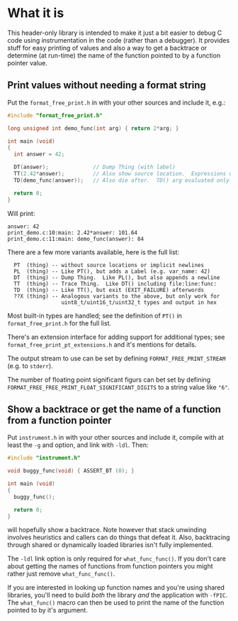 # What it is

This header-only library is intended to make it just a bit easier to debug C
code using instrumentation in the code (rather than a debugger).  It provides
stuff for easy printing of values and also a way to get a backtrace or
determine (at run-time) the name of the function pointed to by a function
pointer value.

## Print values without needing a format string

Put the `format_free_print.h` in with your other sources and include it, e.g.:

```C
#include "format_free_print.h"

long unsigned int demo_func(int arg) { return 2*arg; }

int main (void)
{
  int answer = 42;

  DT(answer);              // Dump Thing (with label)
  TT(2.42*answer);         // Also show source location.  Expressions work.
  TD(demo_func(answer));   // Also die after.  TD() arg evaluated only once.

  return 0;
}
```

Will print:

```
answer: 42
print_demo.c:10:main: 2.42*answer: 101.64
print_demo.c:11:main: demo_func(answer): 84
```

There are a few more variants available, here is the full list:

```
  PT  (thing) -- without source locations or implicit newlines
  PL  (thing) -- Like PT(), but adds a Label (e.g. var_name: 42)
  DT  (thing) -- Dump Thing.  Like PL(), but also appends a newline
  TT  (thing) -- Trace Thing.  Like DT() including file:line:func:
  TD  (thing) -- Like TT(), but exit (EXIT_FAILURE) afterwords
  ??X (thing) -- Analogous variants to the above, but only work for
                 uint8_t/uint16_t/uint32_t types and output in hex
```

Most built-in types are handled; see the definition of `PT()` in
`format_free_print.h` for the full list.

There's an extension interface for adding support for additional types; see
`format_free_print_pt_extensions.h` and it's mentions for details.

The output stream to use can be set by defining `FORMAT_FREE_PRINT_STREAM`
(e.g.  to `stderr`).

The number of floating point significant figurs can bet set by defining
`FORMAT_FREE_FREE_PRINT_FLOAT_SIGNIFICANT_DIGITS` to a string value like `"6"`.

## Show a backtrace or get the name of a function from a function pointer

Put `instrument.h` in with your other sources and include it, compile with at
least the `-g` and  option, and link with `-ldl`.  Then:

```C
#include "instrument.h"

void buggy_func(void) { ASSERT_BT (0); }

int main (void)
{
  buggy_func();

  return 0;
}
```

will hopefully show a backtrace.  Note however that stack unwinding involves
heuristics and callers can do things that defeat it.  Also, backtracing through
shared or dynamically loaded libraries isn't fully implemented.

The `-ldl` link option is only required for `what_func_func()`.  If you don't
care about getting the names of functions from function pointers you might
rather just remove `what_func_func()`.

If you are interested in looking up function names and you're using shared
libraries, you'll need to build *both* the library *and* the application with
`-fPIC`.  The `what_func()` macro can then be used to print the name of the
function pointed to by it's argument.
